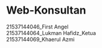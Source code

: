 # Web-Konsultan

21537144046_First Angel <br>
21537144064_Lukman Hafidz_Ketua <br>
21537144069_Khaerul Azmi <br>
